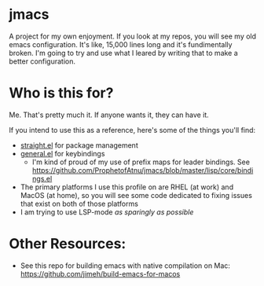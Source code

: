 # jmacs

A project for my own enjoyment. If you look at my repos, you will see my old emacs configuration. It's like, 15,000 lines long and it's fundimentally broken. I'm going to try and use what I leared by writing that to make a better configuration. 

# Who is this for?

Me. That's pretty much it. If anyone wants it, they can have it. 

If you intend to use this as a reference, here's some of the things you'll find:

- [straight.el](https://github.com/raxod502/straight.el) for package management
- [general.el](https://github.com/noctuid/general.el) for keybindings
  * I'm kind of proud of my use of prefix maps for leader bindings. See <https://github.com/ProphetofAtnu/jmacs/blob/master/lisp/core/bindings.el>
- The primary platforms I use this profile on are RHEL (at work) and MacOS (at home), so you will see some code dedicated to fixing issues that exist on both of those platforms
- I am trying to use LSP-mode _as sparingly as possible_


# Other Resources:
- See this repo for building emacs with native compilation on Mac: <https://github.com/jimeh/build-emacs-for-macos>
